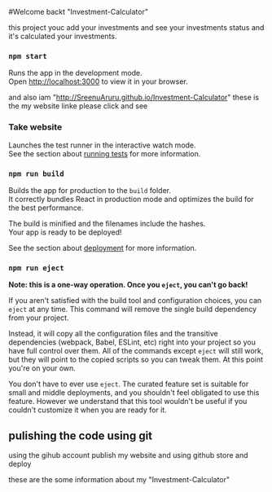 #Welcome backt "Investment-Calculator"

this project youc add your investments and see your investments status and it's calculated your investments.

### `npm start`

Runs the app in the development mode.\
Open [http://localhost:3000](http://localhost:3000) to view it in your browser.

and also iam "http://SreenuAruru.github.io/Investment-Calculator" these is the my website linke please click and see

### Take website

Launches the test runner in the interactive watch mode.\
See the section about [running tests](https://SreenuAruru.github.io/Investment-Calculator) for more information.

### `npm run build`

Builds the app for production to the `build` folder.\
It correctly bundles React in production mode and optimizes the build for the best performance.

The build is minified and the filenames include the hashes.\
Your app is ready to be deployed!

See the section about [deployment](https://facebook.github.io/create-react-app/docs/deployment) for more information.

### `npm run eject`

**Note: this is a one-way operation. Once you `eject`, you can't go back!**

If you aren't satisfied with the build tool and configuration choices, you can `eject` at any time. This command will remove the single build dependency from your project.

Instead, it will copy all the configuration files and the transitive dependencies (webpack, Babel, ESLint, etc) right into your project so you have full control over them. All of the commands except `eject` will still work, but they will point to the copied scripts so you can tweak them. At this point you're on your own.

You don't have to ever use `eject`. The curated feature set is suitable for small and middle deployments, and you shouldn't feel obligated to use this feature. However we understand that this tool wouldn't be useful if you couldn't customize it when you are ready for it.

## pulishing the code using git

using the gihub account publish my website and using github store and deploy

these are the some information about my "Investment-Calculator"
